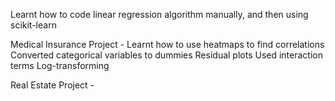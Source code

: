 Learnt how to code linear regression algorithm manually, and then using scikit-learn

Medical Insurance Project - 
    Learnt how to use heatmaps to find correlations
    Converted categorical variables to dummies
    Residual plots
    Used interaction terms
    Log-transforming

Real Estate Project -
